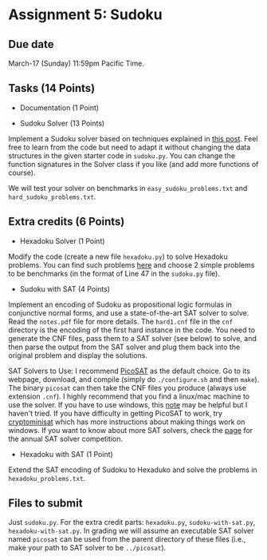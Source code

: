 Assignment 5: Sudoku
=========

Due date
-----
March-17 (Sunday) 11:59pm Pacific Time. 

Tasks (14 Points)
-----
- Documentation (1 Point)

- Sudoku Solver (13 Points)

Implement a Sudoku solver based on techniques explained in [this post](http://norvig.com/sudoku.html). Feel free to learn from the code but need to adapt it without changing the data structures in the given starter code in `sudoku.py`. You can change the function signatures in the Solver class if you like (and add more functions of course). 

We will test your solver on benchmarks in `easy_sudoku_problems.txt` and `hard_sudoku_problems.txt`. 

Extra credits (6 Points)
-----
- Hexadoku Solver (1 Point)

Modify the code (create a new file `hexadoku.py`) to solve Hexadoku problems. You can find such problems [here](https://www.sudoku-puzzles-online.com/hexadoku/choose-hexadoku-grid.php) and choose 2 simple problems to be benchmarks (in the format of Line 47 in the `sudoku.py` file). 

- Sudoku with SAT (4 Points)

Implement an encoding of Sudoku as propositional logic formulas in conjunctive normal forms, and use a state-of-the-art SAT solver to solve. Read the `notes.pdf` file for more details. The `hard1.cnf` file in the `cnf` directory is the encoding of the first hard instance in the code. You need to generate the CNF files, pass them to a SAT solver (see below) to solve, and then parse the output from the SAT solver and plug them back into the original problem and display the solutions. 

SAT Solvers to Use: I recommend [PicoSAT](http://fmv.jku.at/picosat/) as the default choice. Go to its webpage, download, and compile (simply do `./configure.sh` and then `make`). The binary `picosat` can then take the CNF files you produce (always use extension `.cnf`). I highly recommend that you find a linux/mac machine to use the solver. If you have to use windows, this [note](https://gist.github.com/ConstantineLignos/4601835) may be helpful but I haven't tried. If you have difficulty in getting PicoSAT to work, try [cryptominisat](https://github.com/msoos/cryptominisat) which has more instructions about making things work on windows. If you want to know about more SAT solvers, check the [page](http://www.satcompetition.org/) for the annual SAT solver competition. 


- Hexadoku with SAT (1 Point)

Extend the SAT encoding of Sudoku to Hexaduko and solve the problems in `hexadoku_problems.txt`. 


Files to submit
-----
Just `sudoku.py`. For the extra credit parts: `hexadoku.py`, `sudoku-with-sat.py`, `hexadoku-with-sat.py`. In grading we will assume an executable SAT solver named `picosat` can be used from the parent directory of these files (i.e., make your path to SAT solver to be `../picosat`). 

